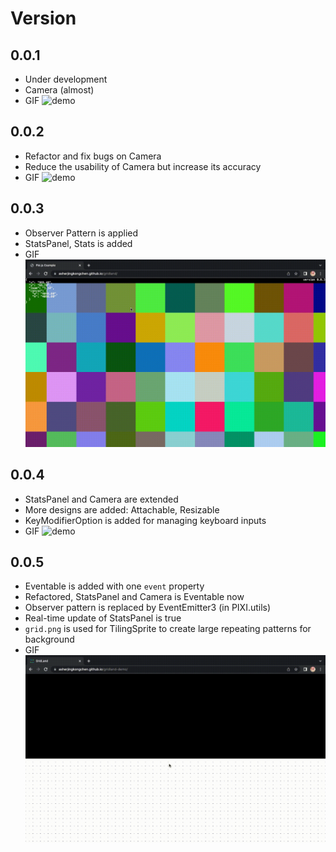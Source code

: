 # Version

## 0.0.1
  - Under development
  - Camera (almost)
  - GIF ![demo](../demo/v0.0.1.gif)

## 0.0.2
  - Refactor and fix bugs on Camera
  - Reduce the usability of Camera but increase its accuracy
  - GIF ![demo](../demo/v0.0.2.gif)

## 0.0.3
  - Observer Pattern is applied
  - StatsPanel, Stats is added
  - GIF ![demo](../demo/v0.0.3.gif)

## 0.0.4
  - StatsPanel and Camera are extended
  - More designs are added: Attachable, Resizable
  - KeyModifierOption is added for managing keyboard inputs
  - GIF ![demo](../demo/v0.0.4.gif)

## 0.0.5
  - Eventable is added with one `event` property
  - Refactored, StatsPanel and Camera is Eventable now
  - Observer pattern is replaced by EventEmitter3 (in PIXI.utils)
  - Real-time update of StatsPanel is true
  - `grid.png` is used for TilingSprite to create large repeating patterns for background
  - GIF ![demo](../demo/v0.0.5.gif)
